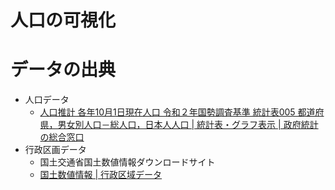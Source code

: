 # 人口の可視化

# データの出典

- 人口データ
    - [人口推計 各年10月1日現在人口 令和２年国勢調査基準 統計表005 都道府県，男女別人口－総人口，日本人人口 \| 統計表・グラフ表示 \| 政府統計の総合窓口](https://www.e-stat.go.jp/dbview?sid=0003448232)
- 行政区画データ
    - 国土交通省国土数値情報ダウンロードサイト
    - [国土数値情報 \| 行政区域データ](https://nlftp.mlit.go.jp/ksj/gml/datalist/KsjTmplt-N03-v3_1.html)